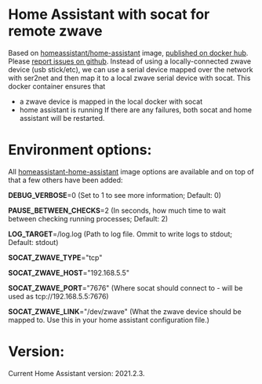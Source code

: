 # Home Assistant with socat for remote zwave
Based on [homeassistant/home-assistant](https://hub.docker.com/r/homeassistant/home-assistant/) image, [published on docker hub](https://hub.docker.com/r/kunago/homeassistant-socat/).
Please [report issues on github](https://github.com/kunago/homeassistant-socat/issues).
Instead of using a locally-connected zwave device (usb stick/etc), we can use a serial device mapped over the network with ser2net and then map it to a local zwave serial device with socat.
This docker container ensures that
 - a zwave device is mapped in the local docker with socat
 - home assistant is running
If there are any failures, both socat and home assistant will be restarted.

# Environment options:
All  [homeassistant-home-assistant](https://hub.docker.com/r/homeassistant/home-assistant/) image options are available and on top of that a few others have been added:

**DEBUG_VERBOSE**=0 (Set to 1 to see more information; Default: 0)

**PAUSE_BETWEEN_CHECKS**=2 (In seconds, how much time to wait between checking running processes; Default: 2)

**LOG_TARGET**=/log.log (Path to log file. Ommit to write logs to stdout; Default: stdout)

**SOCAT_ZWAVE_TYPE**="tcp"

**SOCAT_ZWAVE_HOST**="192.168.5.5"

**SOCAT_ZWAVE_PORT**="7676" (Where socat should connect to - will be used as tcp://192.168.5.5:7676)

**SOCAT_ZWAVE_LINK**="/dev/zwave" (What the zwave device should be mapped to. Use this in your home assistant configuration file.)

# Version:
Current Home Assistant version: 2021.2.3.
